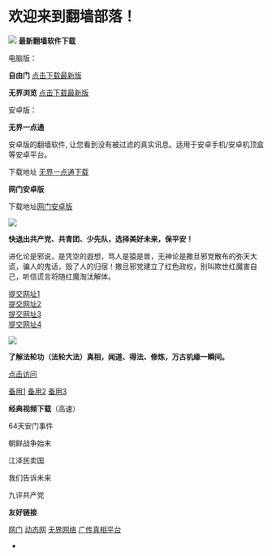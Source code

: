 # 欢迎来到翻墙部落！

![](https://raw.githubusercontent.com/osurf/osurf/master/tu1.gif)
**最新翻墙软件下载**


电脑版：  

**自由门** [点击下载最新版](https://raw.githubusercontent.com/osurf/osurf/master/fg.rar)  

**无界浏览** [点击下载最新版](https://raw.githubusercontent.com/osurf/osurf/master/u.rar)


安卓版：

**无界一点通**

安卓版的翻墙软件, 让您看到没有被过滤的真实讯息。适用于安卓手机/安卓机顶盒等安卓平台。

下载地址 [无界一点通下载](https://raw.githubusercontent.com/osurf/osurf/master/um.apk)

**网门安卓版** 

下载地址[网门安卓版](https://git.io/ogatea)



![](https://raw.githubusercontent.com/osurf/osurf/master/tu3.gif)

**快退出共产党、共青团、少先队，选择美好未来，保平安！**

进化论是邪说，是凭空的遐想，骂人是猿是兽，无神论是撒旦邪党散布的弥天大谎，骗人的鬼话，毁了人的归宿！撒旦邪党建立了红色政权，别叫欺世红魔害自己，听信谎言将随红魔淘汰解体。


[提交网址1](http://t.cn/RGdiI4D)  
[提交网址2](http://url.cn/28bWD07)  
[提交网址3](http://url.cn/28le7Vs)   
[提交网址4](http://t.cn/Rqz22RT) 


![](https://raw.githubusercontent.com/osurf/osurf/master/tu4.gif)

**了解法轮功（法轮大法）真相，闻道、得法、修炼，万古机缘一瞬间。**

[点击访问](http://dafa.1x.net) 

[备用1](http://li.1x.de)
[备用2](http://66.3d.lc) 
[备用3](http://fa.x9.eu)


**经典视频下载**（高速）

64天安门事件

朝鲜战争始末

江泽民卖国

我们告诉未来

九评共产党


**友好链接**

[网门](https://github.com/ogate/ogate)    [动态网](https://github.com/bannedbook/fanqiang/wiki#to-dtw)  [无界网络](https://github.com/bannedbook/fanqiang/wiki#to-wjw)  [广传真相平台](https://github.com/bannedbook/fanqiang/wiki#gczxpt)


-


